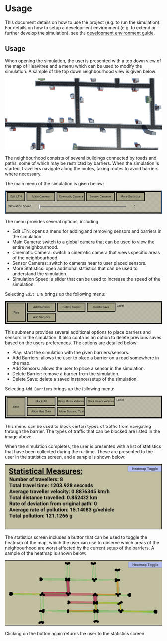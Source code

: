 # Usage

This document details on how to use the project (e.g. to run the simulation). For details on how to setup a development environment (e.g. to extend or further develop the simulation), see the [development environment guide](/docs/development_environment.md).

## Usage

When opening the simulation, the user is presented with a top down view of the map of Heavitree and a menu which can be used to modify the simulation. A sample of the top down neighbourhood view is given below:

![Neighbourhood View](/docs/images/neighbourhood-view.png)

The neighbourhood consists of several buildings connected by roads and paths, some of which may be restricted by barriers. When the simulation is started, travellers navigate along the routes, taking routes to avoid barriers where necessary.

The main menu of the simulation is given below:

![Main Menu](/docs/images/play-mode-menu.png)

The menu provides several options, including:

- Edit LTN: opens a menu for adding and removing sensors and barriers in the simulation.
- Main Camera: switch to a global camera that can be used to view the entire neighbourhood.
- Cinematic Camera: switch a cinematic camera that views specific areas of the neighbourhood.
- Sensor Cameras: switch to cameras near to user placed sensors.
- More Statistics: open additional statistics that can be used to understand the simulation.
- Simulation Speed: a slider that can be used to increase the speed of the simulation.

Selecting `Edit LTN` brings up the following menu:

![Edit LTN Menu](/docs/images/edit-ltn-menu.png)

This submenu provides several additional options to place barriers and sensors in the simulation. It also contains an option to delete previous saves based on the users preferences. The options are detailed below:

- Play: start the simulation with the given barriers/sensors.
- Add Barriers: allows the user to place a barrier on a road somewhere in the map.
- Add Sensors: allows the user to place a sensor in the simulation.
- Delete Barrier: remove a barrier from the simulation.
- Delete Save: delete a saved instance/setup of the simulation.

Selecting `Add Barriers` brings up the following menu:

![Barrier Menu](/docs/images/barrier-menu.png)

This menu can be used to block certain types of traffic from navigating through the barrier. The types of traffic that can be blocked are listed in the image above.

When the simulation completes, the user is presented with a list of statistics that have been collected during the runtime. These are presented to the user in the statistics screen, and a sample is shown below:

![Statistics Screen](/docs/images/stats-screen.png)

The statistics screen includes a button that can be used to toggle the heatmap of the map, which the user can use to observe which areas of the neighbourhood are worst affected by the current setup of the barriers. A sample of the heatmap is shown below:

![Heatmap](/docs/images/heatmap.png)

Clicking on the button again returns the user to the statistics screen.